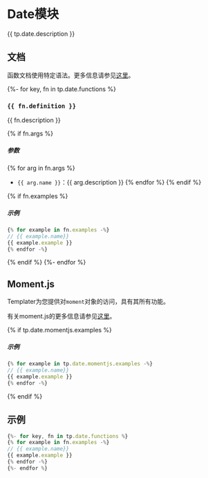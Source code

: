 # Date模块

{{ tp.date.description }}

<!-- toc -->

## 文档

函数文档使用特定语法。更多信息请参见[这里](../../1.3.syntax.md#function-documentation-syntax)。

{%- for key, fn in tp.date.functions %}
### `{{ fn.definition }}` 

{{ fn.description }}

{% if fn.args %}
##### 参数

{% for arg in fn.args %}
- `{{ arg.name }}`：{{ arg.description }}
{% endfor %}
{% endif %}

{% if fn.examples %}
##### 示例

```javascript
{% for example in fn.examples -%}
// {{ example.name}}
{{ example.example }}
{% endfor -%}
```
{% endif %}
{%- endfor %}

## Moment.js

Templater为您提供对`moment`对象的访问，具有其所有功能。

有关moment.js的更多信息请参见[这里](https://momentjs.com/docs/#/displaying/)。

{% if tp.date.momentjs.examples %}
##### 示例

```javascript
{% for example in tp.date.momentjs.examples -%}
// {{ example.name}}
{{ example.example }}
{% endfor -%}
```
{% endif %}

## 示例

```javascript
{%- for key, fn in tp.date.functions %}
{% for example in fn.examples -%}
// {{ example.name}}
{{ example.example }}
{% endfor -%}
{%- endfor %}
```